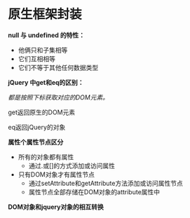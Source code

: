 # 原生框架封装

**null 与 undefined 的特性：**

- 他俩只和子集相等
- 它们互相相等
- 它们不等于其他任何数据类型





**jQuery 中get和eq的区别：**

*都是按照下标获取对应的DOM元素。*

get返回原生的DOM元素

eq返回jQuery的对象



**属性个属性节点区分**

- 所有的对象都有属性
  - 通过.或[]的方式添加或访问属性
- 只有DOM对象才有属性节点
  - 通过setAttribute和getAttribute方法添加或访问属性节点
  - 属性节点全部存储在DOM对象的attribute属性中



**DOM对象和jquery对象的相互转换**



